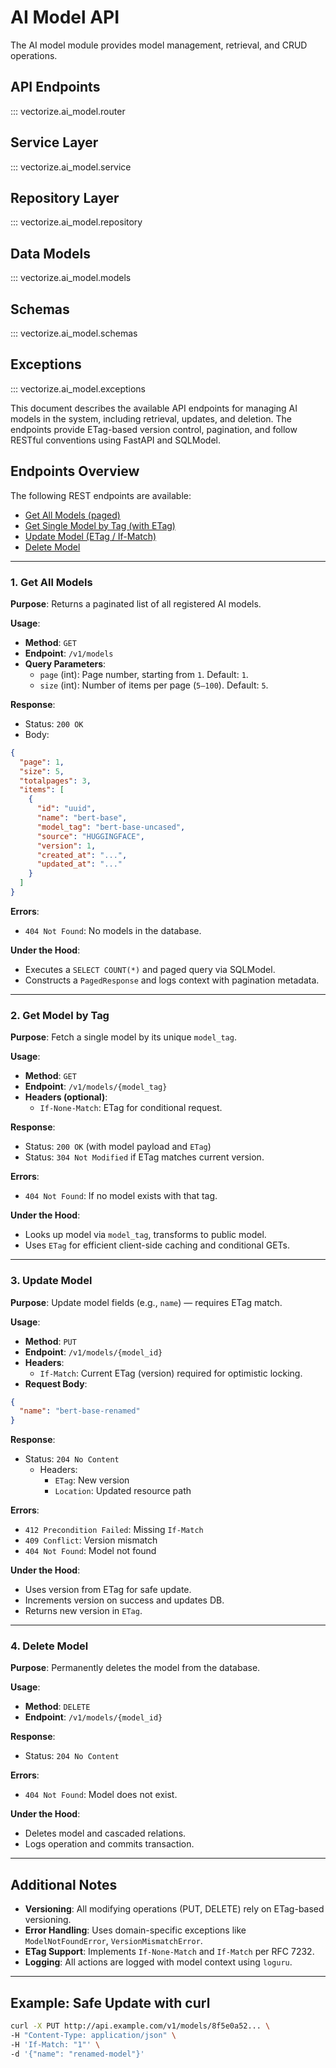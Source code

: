 # AI Model API

The AI model module provides model management, retrieval, and CRUD operations.

## API Endpoints

::: vectorize.ai_model.router

## Service Layer

::: vectorize.ai_model.service

## Repository Layer

::: vectorize.ai_model.repository

## Data Models

::: vectorize.ai_model.models

## Schemas

::: vectorize.ai_model.schemas

## Exceptions

::: vectorize.ai_model.exceptions

This document describes the available API endpoints for managing AI models in the system, including retrieval, updates, and deletion. The endpoints provide ETag-based version control, pagination, and follow RESTful conventions using FastAPI and SQLModel.

## Endpoints Overview

The following REST endpoints are available:

- [Get All Models (paged)](#1-get-all-models)
- [Get Single Model by Tag (with ETag)](#2-get-model-by-tag)
- [Update Model (ETag / If-Match)](#3-update-model)
- [Delete Model](#4-delete-model)

---

### 1. Get All Models

**Purpose**: Returns a paginated list of all registered AI models.

**Usage**:

- **Method**: `GET`
- **Endpoint**: `/v1/models`
- **Query Parameters**:
  - `page` (int): Page number, starting from `1`. Default: `1`.
  - `size` (int): Number of items per page (`5–100`). Default: `5`.

**Response**:

- Status: `200 OK`
- Body:

```json
{
  "page": 1,
  "size": 5,
  "totalpages": 3,
  "items": [
    {
      "id": "uuid",
      "name": "bert-base",
      "model_tag": "bert-base-uncased",
      "source": "HUGGINGFACE",
      "version": 1,
      "created_at": "...",
      "updated_at": "..."
    }
  ]
}
```

**Errors**:

- `404 Not Found`: No models in the database.

**Under the Hood**:

- Executes a `SELECT COUNT(*)` and paged query via SQLModel.
- Constructs a `PagedResponse` and logs context with pagination metadata.

---

### 2. Get Model by Tag

**Purpose**: Fetch a single model by its unique `model_tag`.

**Usage**:

- **Method**: `GET`
- **Endpoint**: `/v1/models/{model_tag}`
- **Headers (optional)**:
  - `If-None-Match`: ETag for conditional request.

**Response**:

- Status: `200 OK` (with model payload and `ETag`)
- Status: `304 Not Modified` if ETag matches current version.

**Errors**:

- `404 Not Found`: If no model exists with that tag.

**Under the Hood**:

- Looks up model via `model_tag`, transforms to public model.
- Uses `ETag` for efficient client-side caching and conditional GETs.

---

### 3. Update Model

**Purpose**: Update model fields (e.g., `name`) — requires ETag match.

**Usage**:

- **Method**: `PUT`
- **Endpoint**: `/v1/models/{model_id}`
- **Headers**:
  - `If-Match`: Current ETag (version) required for optimistic locking.
- **Request Body**:

```json
{
  "name": "bert-base-renamed"
}
```

**Response**:

- Status: `204 No Content`
  - Headers:
    - `ETag`: New version
    - `Location`: Updated resource path

**Errors**:

- `412 Precondition Failed`: Missing `If-Match`
- `409 Conflict`: Version mismatch
- `404 Not Found`: Model not found

**Under the Hood**:

- Uses version from ETag for safe update.
- Increments version on success and updates DB.
- Returns new version in `ETag`.

---

### 4. Delete Model

**Purpose**: Permanently deletes the model from the database.

**Usage**:

- **Method**: `DELETE`
- **Endpoint**: `/v1/models/{model_id}`

**Response**:

- Status: `204 No Content`

**Errors**:

- `404 Not Found`: Model does not exist.

**Under the Hood**:

- Deletes model and cascaded relations.
- Logs operation and commits transaction.

---

## Additional Notes

- **Versioning**: All modifying operations (PUT, DELETE) rely on ETag-based versioning.
- **Error Handling**: Uses domain-specific exceptions like `ModelNotFoundError`, `VersionMismatchError`.
- **ETag Support**: Implements `If-None-Match` and `If-Match` per RFC 7232.
- **Logging**: All actions are logged with model context using `loguru`.

---

## Example: Safe Update with curl

```bash
curl -X PUT http://api.example.com/v1/models/8f5e0a52... \
-H "Content-Type: application/json" \
-H 'If-Match: "1"' \
-d '{"name": "renamed-model"}'
```